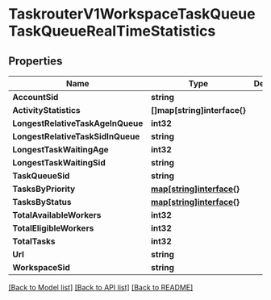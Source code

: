 # TaskrouterV1WorkspaceTaskQueueTaskQueueRealTimeStatistics

## Properties

Name | Type | Description | Notes
------------ | ------------- | ------------- | -------------
**AccountSid** | **string** |  | [optional] 
**ActivityStatistics** | **[]map[string]interface{}** |  | [optional] 
**LongestRelativeTaskAgeInQueue** | **int32** |  | [optional] 
**LongestRelativeTaskSidInQueue** | **string** |  | [optional] 
**LongestTaskWaitingAge** | **int32** |  | [optional] 
**LongestTaskWaitingSid** | **string** |  | [optional] 
**TaskQueueSid** | **string** |  | [optional] 
**TasksByPriority** | [**map[string]interface{}**](.md) |  | [optional] 
**TasksByStatus** | [**map[string]interface{}**](.md) |  | [optional] 
**TotalAvailableWorkers** | **int32** |  | [optional] 
**TotalEligibleWorkers** | **int32** |  | [optional] 
**TotalTasks** | **int32** |  | [optional] 
**Url** | **string** |  | [optional] 
**WorkspaceSid** | **string** |  | [optional] 

[[Back to Model list]](../README.md#documentation-for-models) [[Back to API list]](../README.md#documentation-for-api-endpoints) [[Back to README]](../README.md)


